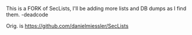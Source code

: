 This is a FORK of SecLists, I'll be adding more lists and DB dumps as I find them. -deadcode

Orig. is https://github.com/danielmiessler/SecLists
